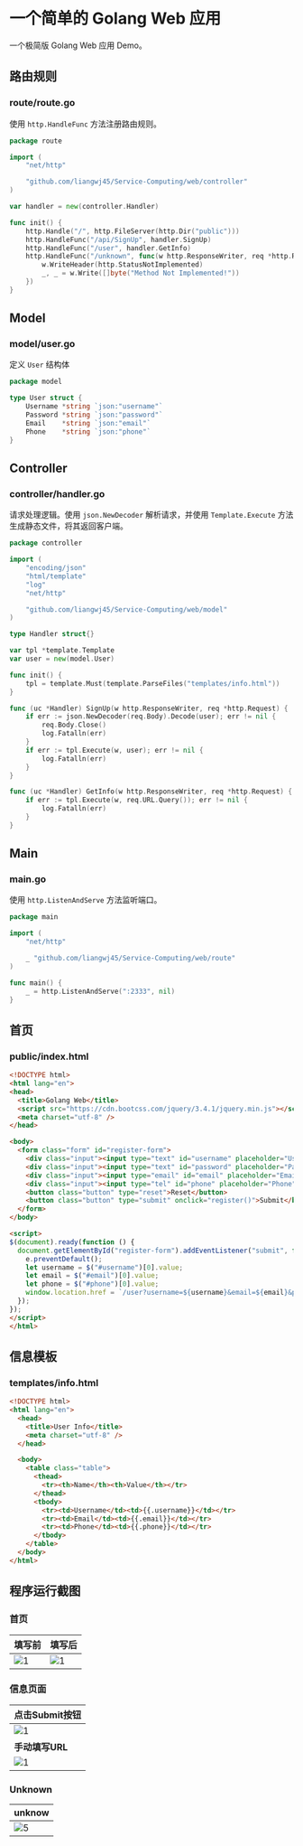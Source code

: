 # 一个简单的 Golang Web 应用

一个极简版 Golang Web 应用 Demo。

## 路由规则

### route/route.go

使用 `http.HandleFunc` 方法注册路由规则。

```go
package route

import (
	"net/http"

	"github.com/liangwj45/Service-Computing/web/controller"
)

var handler = new(controller.Handler)

func init() {
	http.Handle("/", http.FileServer(http.Dir("public")))
	http.HandleFunc("/api/SignUp", handler.SignUp)
	http.HandleFunc("/user", handler.GetInfo)
	http.HandleFunc("/unknown", func(w http.ResponseWriter, req *http.Request) {
		w.WriteHeader(http.StatusNotImplemented)
		_, _ = w.Write([]byte("Method Not Implemented!"))
	})
}
```

## Model

### model/user.go

定义 `User` 结构体

```go
package model

type User struct {
	Username *string `json:"username"`
	Password *string `json:"password"`
	Email    *string `json:"email"`
	Phone    *string `json:"phone"`
}
```

## Controller

### controller/handler.go

请求处理逻辑。使用 `json.NewDecoder` 解析请求，并使用 `Template.Execute` 方法生成静态文件，将其返回客户端。

```go
package controller

import (
	"encoding/json"
	"html/template"
	"log"
	"net/http"

	"github.com/liangwj45/Service-Computing/web/model"
)

type Handler struct{}

var tpl *template.Template
var user = new(model.User)

func init() {
	tpl = template.Must(template.ParseFiles("templates/info.html"))
}

func (uc *Handler) SignUp(w http.ResponseWriter, req *http.Request) {
	if err := json.NewDecoder(req.Body).Decode(user); err != nil {
		req.Body.Close()
		log.Fatalln(err)
	}
	if err := tpl.Execute(w, user); err != nil {
		log.Fatalln(err)
	}
}

func (uc *Handler) GetInfo(w http.ResponseWriter, req *http.Request) {
	if err := tpl.Execute(w, req.URL.Query()); err != nil {
		log.Fatalln(err)
	}
}
```

## Main

### main.go

使用 `http.ListenAndServe` 方法监听端口。

```go
package main

import (
	"net/http"

	_ "github.com/liangwj45/Service-Computing/web/route"
)

func main() {
	_ = http.ListenAndServe(":2333", nil)
}
```

## 首页

### public/index.html

```html
<!DOCTYPE html>
<html lang="en">
<head>
  <title>Golang Web</title>
  <script src="https://cdn.bootcss.com/jquery/3.4.1/jquery.min.js"></script>
  <meta charset="utf-8" />
</head>

<body>
  <form class="form" id="register-form">
    <div class="input"><input type="text" id="username" placeholder="Username" /></div>
    <div class="input"><input type="text" id="password" placeholder="Password" /></div>
    <div class="input"><input type="email" id="email" placeholder="Email" /></div>
    <div class="input"><input type="tel" id="phone" placeholder="Phone" /></div>
    <button class="button" type="reset">Reset</button>
    <button class="button" type="submit" onclick="register()">Submit</button>
  </form>
</body>

<script>
$(document).ready(function () {
  document.getElementById("register-form").addEventListener("submit", function (e) {
    e.preventDefault();
    let username = $("#username")[0].value;
    let email = $("#email")[0].value;
    let phone = $("#phone")[0].value;
    window.location.href = `/user?username=${username}&email=${email}&phone=${phone}`;
  });
});
</script>
</html>
```

## 信息模板

### templates/info.html

```html
<!DOCTYPE html>
<html lang="en">
  <head>
    <title>User Info</title>
    <meta charset="utf-8" />
  </head>

  <body>
    <table class="table">
      <thead>
        <tr><th>Name</th><th>Value</th></tr>
      </thead>
      <tbody>
        <tr><td>Username</td><td>{{.username}}</td></tr>
        <tr><td>Email</td><td>{{.email}}</td></tr>
        <tr><td>Phone</td><td>{{.phone}}</td></tr>
      </tbody>
    </table>
  </body>
</html>
```

## 程序运行截图

### 首页

| 填写前                                        | 填写后                                        |
| :-------------------------------------------- | :-------------------------------------------- |
| ![1](E:\code\Service-Computing\web\img\1.png) | ![1](E:\code\Service-Computing\web\img\2.png) |

### 信息页面

| 点击Submit按钮                                |
| --------------------------------------------- |
| ![1](E:\code\Service-Computing\web\img\3.png) |
| **手动填写URL**                               |
| ![1](E:\code\Service-Computing\web\img\4.png) |

### Unknown

| unknow                                        |
| --------------------------------------------- |
| ![5](E:\code\Service-Computing\web\img\5.png) |









